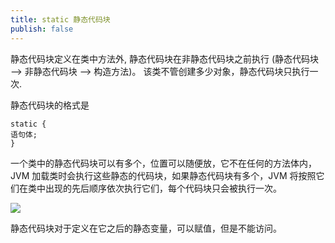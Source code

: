 ```yaml
---
title: static 静态代码块
publish: false
---
```



静态代码块定义在类中方法外, 静态代码块在非静态代码块之前执行 (静态代码块 —> 非静态代码块 —> 构造方法)。 该类不管创建多少对象，静态代码块只执行一次.

静态代码块的格式是

```plain
static {
语句体;
}
```

一个类中的静态代码块可以有多个，位置可以随便放，它不在任何的方法体内，JVM 加载类时会执行这些静态的代码块，如果静态代码块有多个，JVM 将按照它们在类中出现的先后顺序依次执行它们，每个代码块只会被执行一次。

![](https://oss.javaguide.cn/github/javaguide/88531075.jpg)

静态代码块对于定义在它之后的静态变量，可以赋值，但是不能访问。
